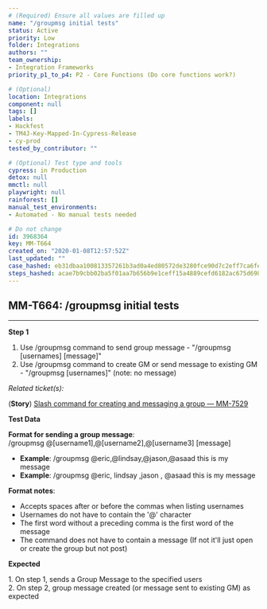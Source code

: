 ```yaml
---
# (Required) Ensure all values are filled up
name: "/groupmsg initial tests"
status: Active
priority: Low
folder: Integrations
authors: ""
team_ownership:
- Integration Frameworks
priority_p1_to_p4: P2 - Core Functions (Do core functions work?)

# (Optional)
location: Integrations
component: null
tags: []
labels:
- Hackfest
- TM4J-Key-Mapped-In-Cypress-Release
- cy-prod
tested_by_contributor: ""

# (Optional) Test type and tools
cypress: in Production
detox: null
mmctl: null
playwright: null
rainforest: []
manual_test_environments:
- Automated - No manual tests needed

# Do not change
id: 3968364
key: MM-T664
created_on: "2020-01-08T12:57:52Z"
last_updated: ""
case_hashed: eb31dbaa100813357261b3ad0a4ed80572de3280fce90d7c2eff7ca6feaebbfe5aee5b62d8603f50ac9d2bb754c54d60
steps_hashed: acae7b9cbb02ba5f01aa7b656b9e1ceff15a4889cefd6182ac675d698788e48bc7b49b7d3eed360050f7eca506f594ac
---
```


<!-- (Auto-generated) Based on frontmatter's "key" and "name" -->

## MM-T664: /groupmsg initial tests

---

**Step 1**

1. Use /groupmsg command to send group message - "/groupmsg \[usernames] \[message]"
2. Use /groupmsg command to create GM or send message to existing GM - "/groupmsg \[usernames]" (note: no message)

_Related ticket(s):_

(**Story**) [Slash command for creating and messaging a group — MM-7529](https://mattermost.atlassian.net/browse/MM-7529)

**Test Data**

**Format for sending a group message**:\
/groupmsg @\[username1],@\[username2],@\[username3] \[message]

- **Example**: /groupmsg @eric,@lindsay,@jason,@asaad this is my message
- **Example**: /groupmsg @eric, lindsay ,jason , @asaad this is my message

**Format notes**:

- Accepts spaces after or before the commas when listing usernames
- Usernames do not have to contain the '@' character
- The first word without a preceding comma is the first word of the message
- The command does not have to contain a message (If not it'll just open or create the group but not post)

**Expected**

1\. On step 1, sends a Group Message to the specified users\
2\. On step 2, group message created (or message sent to existing GM) as expected
